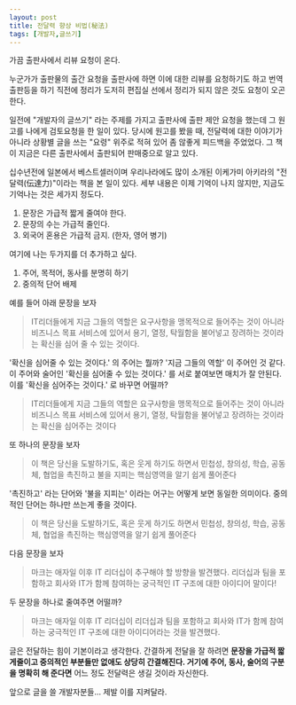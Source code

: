 ```yaml
---
layout: post
title: 전달력 향상 비법(秘法)
tags: [개발자,글쓰기]
---
```




가끔 출판사에서 리뷰 요청이 온다. 

누군가가 출판물의 출간 요청을 출판사에 하면 이에 대한 리뷰를 요청하기도 하고 번역 출판등을 하기 직전에 정리가 도저히 편집실 선에서 정리가 되지 않은 것도 요청이 오곤 한다. 

일전에 "개발자의 글쓰기" 라는 주제를 가지고 출판사에 출판 제안 요청을 했는데 그 원고를 나에게 검토요청을 한 일이 있다. 당시에 원고를 봤을 때, 전달력에 대한 이야기가 아니라 상황별 글을 쓰는 "요령" 위주로 적혀 있어 좀 않좋게 피드백을 주었었다. 그 책이 지금은 다른 출판사에서 출판되어 판매중으로 알고 있다. 

십수년전에 일본에서 베스트셀러이며 우리나라에도 많이 소개된 이케가미 아키라의 "전달력(伝達力)"이라는 책을 본 일이 있다. 세부 내용은 이제 기억이 나지 않지만, 지금도 기억나는 것은 세가지 정도다.

1. 문장은 가급적 짧게 줄여야 한다. 
2. 문장의 수는 가급적 줄인다. 
3. 외국어 혼용은 가급적 금지. (한자, 영어 병기)



여기에 나는 두가지를 더 추가하고 싶다.

1. 주어, 목적어, 동사를 분명히 하기
2. 중의적 단어 배제



예를 들어 아래 문장을 보자


> IT리더들에게 지금 그들의 역할은 요구사항을 맹목적으로 들어주는 것이 아니라 비즈니스 목표 서비스에 있어서 용기, 열정, 탁월함을 불어넣고 장려하는 것이라는 확신을 심어 줄 수 있는 것이다. 


'확신을 심어줄 수 있는 것이다.' 의 주어는 뭘까?  '지금 그들의 역할' 이 주어인 것 같다. 이 주어와 술어인 '확신을 심어줄 수 있는 것이다.' 를 서로 붙여보면 매치가 잘 안된다. 이를 '확신을 심어주는 것이다.' 로 바꾸면 어떨까?




> IT리더들에게 지금 그들의 역할은 요구사항을 맹목적으로 들어주는 것이 아니라 비즈니스 목표 서비스에 있어서 용기, 열정, 탁월함을 불어넣고 장려하는 것이라는 확신을 심어주는 것이다



또 하나의 문장을 보자 


> 이 책은 당신을 도발하기도, 혹은 웃게 하기도 하면서 민첩성, 창의성, 학습, 공동체, 협업을 촉진하고 불을 지피는 핵심영역을 알기 쉽게 풀어준다


'촉진하고' 라는 단어와 '불을 지피는' 이라는 어구는 어떻게 보면 동일한 의미이다.  중의적인 단어는 하나만 쓰는게 좋을 것이다.


> 이 책은 당신을 도발하기도, 혹은 웃게 하기도 하면서 민첩성, 창의성, 학습, 공동체, 협업을 촉진하는 핵심영역을 알기 쉽게 풀어준다




다음 문장을 보자

> 마크는 애자일 이후 IT 리더십이 추구해야 할 방향을 발견했다. 리더십과 팀을 포함하고 회사와 IT가 함께 참여하는 궁극적인 IT 구조에 대한 아이디어 말이다!



두 문장을 하나로 줄여주면 어떨까?

> 마크는 애자일 이후 IT 리더십이 리더십과 팀을 포함하고 회사와 IT가 함께 참여하는 궁극적인 IT 구조에 대한 아이디어라는 것을 발견했다. 



글은 전달하는 힘이 기본이라고 생각한다.  간결하게 전달을 잘 하려면 **문장을 가급적 짧게줄이고 중의적인 부분들만 없애도 상당히 간결해진다. 거기에 주어, 동사, 술어의 구분을 명확히 해 준다면** 어느 정도 전달력은 생길 것이라 자신한다. 

앞으로 글을 쓸 개발자분들... 제발 이를 지켜달라.

